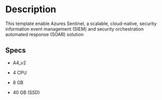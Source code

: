 # Description 
This template enable Azures Sentinel, a scalable, cloud-native, security information event management (SIEM) and security orchestration automated response (SOAR) solution
## Specs 

- A4_v2

- 4 CPU

- 8 GB

- 40 GB (SSD)